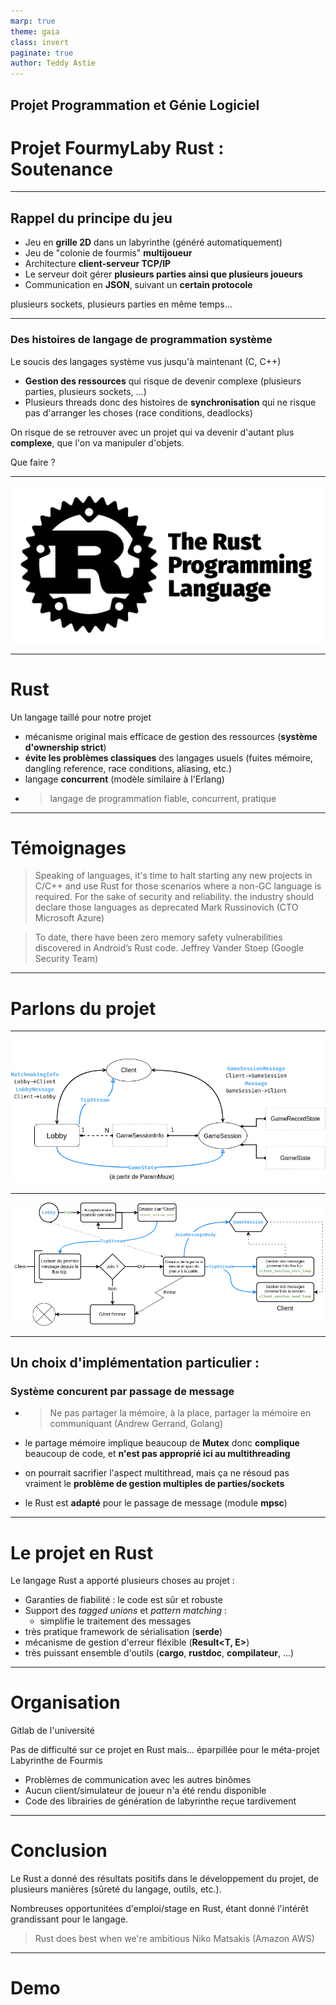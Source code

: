 ```yaml
---
marp: true
theme: gaia
class: invert
paginate: true
author: Teddy Astie
---
```


## Projet Programmation et Génie Logiciel
# **Projet FourmyLaby Rust** : Soutenance

---

## **Rappel** du principe du jeu

 * Jeu en **grille 2D** dans un labyrinthe (généré automatiquement)
 * Jeu de "colonie de fourmis" **multijoueur**
 * Architecture **client-serveur TCP/IP**
 * Le serveur doit gérer **plusieurs parties ainsi que plusieurs joueurs**
 * Communication en **JSON**, suivant un **certain protocole**

plusieurs sockets, plusieurs parties en même temps...

---

### Des histoires de langage de programmation système

Le soucis des langages système vus jusqu'à maintenant (C, C++)

 * **Gestion des ressources** qui risque de devenir complexe (plusieurs parties, plusieurs sockets, ...)
 * Plusieurs threads donc des histoires de **synchronisation** qui ne risque pas d'arranger les choses (race conditions, deadlocks)

On risque de se retrouver avec un projet qui va devenir d'autant plus **complexe**, que l'on va manipuler d'objets.

Que faire ?

---

![bg fit](../rapport/rust-social-wide.jpg)

---

# Rust
Un langage taillé pour notre projet
 - mécanisme original mais efficace de gestion des ressources (**système d'ownership strict**)
 - **évite les problèmes classiques** des langages usuels (fuites mémoire, dangling reference, race conditions, aliasing, etc.)
 - langage **concurrent** (modèle similaire à l'Erlang)
 - > langage de programmation fiable, concurrent, pratique

---

# Témoignages

> Speaking of languages, it's time to halt starting any new projects in C/C++ and use Rust for those scenarios where a non-GC language is required. For the sake of security and reliability. the industry should declare those languages as deprecated
Mark Russinovich (CTO Microsoft Azure)

> To date, there have been zero memory safety vulnerabilities discovered in Android’s Rust code.
Jeffrey Vander Stoep (Google Security Team)

---

# Parlons du projet

---

![bg fit](../rapport/Diagramme%20structure.png)

---

![bg fit](../rapport/Diagramme%20flux.png)

---

## Un choix d'implémentation particulier :

### Système concurent par passage de message

- > Ne pas partager la mémoire, à la place, partager la mémoire en communiquant (Andrew Gerrand, Golang)

- le partage mémoire implique beaucoup de **Mutex** donc **complique** beaucoup de code, et __n'est pas approprié ici au multithreading__

- on pourrait sacrifier l'aspect multithread, mais ça ne résoud pas vraiment le **problème de gestion multiples de parties/sockets**

- le Rust est **adapté** pour le passage de message (module **mpsc**)

---

# Le projet en Rust

Le langage Rust a apporté plusieurs choses au projet :
 - Garanties de fiabilité : le code est sûr et robuste
 - Support des *tagged unions* et *pattern matching* :
   * simplifie le traitement des messages
 - très pratique framework de sérialisation (**serde**)
 - mécanisme de gestion d'erreur fléxible (**Result<T, E>**)
 - très puissant ensemble d'outils (**cargo**, **rustdoc**, **compilateur**, ...)

---

# Organisation

Gitlab de l'université

Pas de difficulté sur ce projet en Rust
mais...
éparpillée pour le méta-projet Labyrinthe de Fourmis
 - Problèmes de communication avec les autres binômes
 - Aucun client/simulateur de joueur n'a été rendu disponible
 - Code des librairies de génération de labyrinthe reçue tardivement

---

# Conclusion

Le Rust a donné des résultats positifs dans le développement du projet, de plusieurs manières (sûreté du langage, outils, etc.).

Nombreuses opportunitées d'emploi/stage en Rust, étant donné l'intérêt grandissant pour le langage.

> Rust does best when we're ambitious
Niko Matsakis (Amazon AWS)

---

# **Demo**